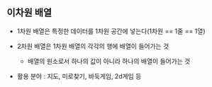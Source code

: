 ## 이차원 배열

- 1차원 배열은 특정한 데이터를 1차원 공간에 넣는다(1차원 == 1줄 == 1열)

- 2차원 배열은 1차원 배열의 각각의 행에 배열이 들어가는 것

    - 배열의 원소로서 하나의 값이 아니라 하나의 배열이 들어가는 것

- 활용 분야 : 지도, 미로찾기, 바둑게임, 2d게임 등